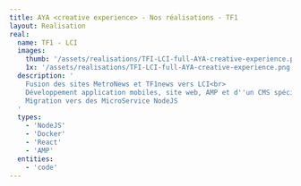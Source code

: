 ```yaml
---
title: AYA <creative experience> - Nos réalisations - TF1
layout: Realisation
real:
  name: TF1 - LCI
  images:
    thumb: '/assets/realisations/TFI-LCI-full-AYA-creative-experience.png'
    1x: '/assets/realisations/TFI-LCI-full-AYA-creative-experience.png'
  description: '
    Fusion des sites MetroNews et TF1news vers LCI<br>
    Développement application mobiles, site web, AMP et d''un CMS spécifique<br>
    Migration vers des MicroService NodeJS
  '
  types:
    - 'NodeJS'
    - 'Docker'
    - 'React'
    - 'AMP'
  entities:
    - 'code'
---
```

